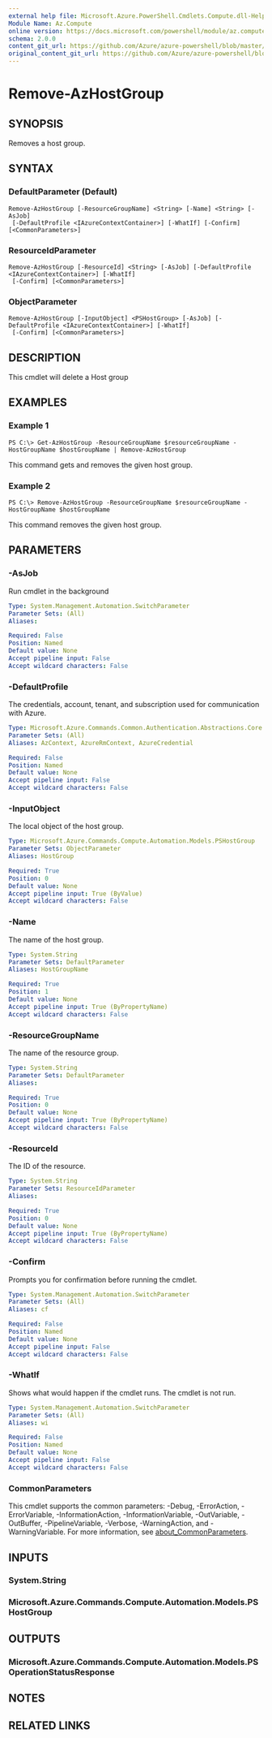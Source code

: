 ```yaml
---
external help file: Microsoft.Azure.PowerShell.Cmdlets.Compute.dll-Help.xml
Module Name: Az.Compute
online version: https://docs.microsoft.com/powershell/module/az.compute/remove-azhostgroup
schema: 2.0.0
content_git_url: https://github.com/Azure/azure-powershell/blob/master/src/Compute/Compute/help/Remove-AzHostGroup.md
original_content_git_url: https://github.com/Azure/azure-powershell/blob/master/src/Compute/Compute/help/Remove-AzHostGroup.md
---
```


# Remove-AzHostGroup

## SYNOPSIS
Removes a host group.

## SYNTAX

### DefaultParameter (Default)
```
Remove-AzHostGroup [-ResourceGroupName] <String> [-Name] <String> [-AsJob]
 [-DefaultProfile <IAzureContextContainer>] [-WhatIf] [-Confirm] [<CommonParameters>]
```

### ResourceIdParameter
```
Remove-AzHostGroup [-ResourceId] <String> [-AsJob] [-DefaultProfile <IAzureContextContainer>] [-WhatIf]
 [-Confirm] [<CommonParameters>]
```

### ObjectParameter
```
Remove-AzHostGroup [-InputObject] <PSHostGroup> [-AsJob] [-DefaultProfile <IAzureContextContainer>] [-WhatIf]
 [-Confirm] [<CommonParameters>]
```

## DESCRIPTION
This cmdlet will delete a Host group

## EXAMPLES

### Example 1
```
PS C:\> Get-AzHostGroup -ResourceGroupName $resourceGroupName -HostGroupName $hostGroupName | Remove-AzHostGroup
```

This command gets and removes the given host group.

### Example 2
```
PS C:\> Remove-AzHostGroup -ResourceGroupName $resourceGroupName -HostGroupName $hostGroupName
```

This command removes the given host group.

## PARAMETERS

### -AsJob
Run cmdlet in the background

```yaml
Type: System.Management.Automation.SwitchParameter
Parameter Sets: (All)
Aliases:

Required: False
Position: Named
Default value: None
Accept pipeline input: False
Accept wildcard characters: False
```

### -DefaultProfile
The credentials, account, tenant, and subscription used for communication with Azure.

```yaml
Type: Microsoft.Azure.Commands.Common.Authentication.Abstractions.Core.IAzureContextContainer
Parameter Sets: (All)
Aliases: AzContext, AzureRmContext, AzureCredential

Required: False
Position: Named
Default value: None
Accept pipeline input: False
Accept wildcard characters: False
```

### -InputObject
The local object of the host group.

```yaml
Type: Microsoft.Azure.Commands.Compute.Automation.Models.PSHostGroup
Parameter Sets: ObjectParameter
Aliases: HostGroup

Required: True
Position: 0
Default value: None
Accept pipeline input: True (ByValue)
Accept wildcard characters: False
```

### -Name
The name of the host group.

```yaml
Type: System.String
Parameter Sets: DefaultParameter
Aliases: HostGroupName

Required: True
Position: 1
Default value: None
Accept pipeline input: True (ByPropertyName)
Accept wildcard characters: False
```

### -ResourceGroupName
The name of the resource group.

```yaml
Type: System.String
Parameter Sets: DefaultParameter
Aliases:

Required: True
Position: 0
Default value: None
Accept pipeline input: True (ByPropertyName)
Accept wildcard characters: False
```

### -ResourceId
The ID of the resource.

```yaml
Type: System.String
Parameter Sets: ResourceIdParameter
Aliases:

Required: True
Position: 0
Default value: None
Accept pipeline input: True (ByPropertyName)
Accept wildcard characters: False
```

### -Confirm
Prompts you for confirmation before running the cmdlet.

```yaml
Type: System.Management.Automation.SwitchParameter
Parameter Sets: (All)
Aliases: cf

Required: False
Position: Named
Default value: None
Accept pipeline input: False
Accept wildcard characters: False
```

### -WhatIf
Shows what would happen if the cmdlet runs.
The cmdlet is not run.

```yaml
Type: System.Management.Automation.SwitchParameter
Parameter Sets: (All)
Aliases: wi

Required: False
Position: Named
Default value: None
Accept pipeline input: False
Accept wildcard characters: False
```

### CommonParameters
This cmdlet supports the common parameters: -Debug, -ErrorAction, -ErrorVariable, -InformationAction, -InformationVariable, -OutVariable, -OutBuffer, -PipelineVariable, -Verbose, -WarningAction, and -WarningVariable. For more information, see [about_CommonParameters](http://go.microsoft.com/fwlink/?LinkID=113216).

## INPUTS

### System.String

### Microsoft.Azure.Commands.Compute.Automation.Models.PSHostGroup

## OUTPUTS

### Microsoft.Azure.Commands.Compute.Automation.Models.PSOperationStatusResponse

## NOTES

## RELATED LINKS
